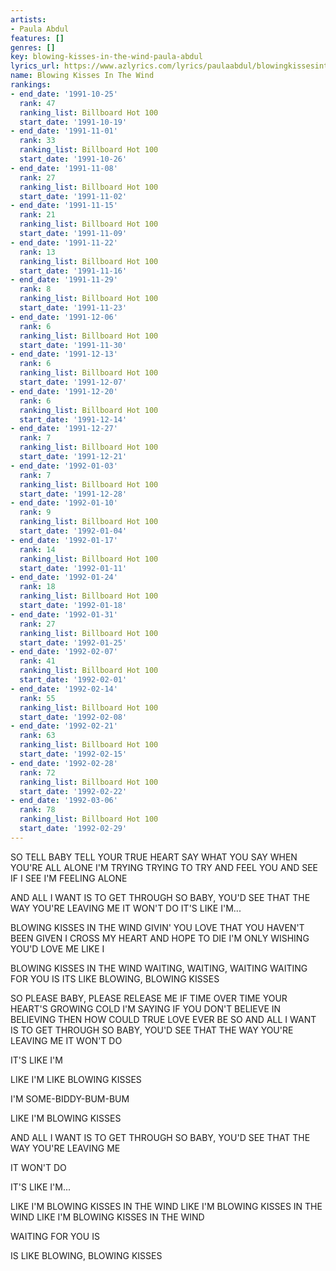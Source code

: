 ```yaml
---
artists:
- Paula Abdul
features: []
genres: []
key: blowing-kisses-in-the-wind-paula-abdul
lyrics_url: https://www.azlyrics.com/lyrics/paulaabdul/blowingkissesinthewind.html
name: Blowing Kisses In The Wind
rankings:
- end_date: '1991-10-25'
  rank: 47
  ranking_list: Billboard Hot 100
  start_date: '1991-10-19'
- end_date: '1991-11-01'
  rank: 33
  ranking_list: Billboard Hot 100
  start_date: '1991-10-26'
- end_date: '1991-11-08'
  rank: 27
  ranking_list: Billboard Hot 100
  start_date: '1991-11-02'
- end_date: '1991-11-15'
  rank: 21
  ranking_list: Billboard Hot 100
  start_date: '1991-11-09'
- end_date: '1991-11-22'
  rank: 13
  ranking_list: Billboard Hot 100
  start_date: '1991-11-16'
- end_date: '1991-11-29'
  rank: 8
  ranking_list: Billboard Hot 100
  start_date: '1991-11-23'
- end_date: '1991-12-06'
  rank: 6
  ranking_list: Billboard Hot 100
  start_date: '1991-11-30'
- end_date: '1991-12-13'
  rank: 6
  ranking_list: Billboard Hot 100
  start_date: '1991-12-07'
- end_date: '1991-12-20'
  rank: 6
  ranking_list: Billboard Hot 100
  start_date: '1991-12-14'
- end_date: '1991-12-27'
  rank: 7
  ranking_list: Billboard Hot 100
  start_date: '1991-12-21'
- end_date: '1992-01-03'
  rank: 7
  ranking_list: Billboard Hot 100
  start_date: '1991-12-28'
- end_date: '1992-01-10'
  rank: 9
  ranking_list: Billboard Hot 100
  start_date: '1992-01-04'
- end_date: '1992-01-17'
  rank: 14
  ranking_list: Billboard Hot 100
  start_date: '1992-01-11'
- end_date: '1992-01-24'
  rank: 18
  ranking_list: Billboard Hot 100
  start_date: '1992-01-18'
- end_date: '1992-01-31'
  rank: 27
  ranking_list: Billboard Hot 100
  start_date: '1992-01-25'
- end_date: '1992-02-07'
  rank: 41
  ranking_list: Billboard Hot 100
  start_date: '1992-02-01'
- end_date: '1992-02-14'
  rank: 55
  ranking_list: Billboard Hot 100
  start_date: '1992-02-08'
- end_date: '1992-02-21'
  rank: 63
  ranking_list: Billboard Hot 100
  start_date: '1992-02-15'
- end_date: '1992-02-28'
  rank: 72
  ranking_list: Billboard Hot 100
  start_date: '1992-02-22'
- end_date: '1992-03-06'
  rank: 78
  ranking_list: Billboard Hot 100
  start_date: '1992-02-29'
---
```


SO TELL BABY TELL YOUR TRUE HEART 
SAY WHAT YOU SAY WHEN YOU'RE ALL ALONE 
I'M TRYING 
TRYING TO TRY 
AND FEEL YOU 
AND SEE IF I SEE 
I'M FEELING ALONE 

AND ALL I WANT IS 
TO GET THROUGH 
SO BABY, YOU'D SEE THAT THE 
WAY YOU'RE LEAVING ME 
IT WON'T DO 
IT'S LIKE I'M... 

 
BLOWING KISSES IN THE WIND 
GIVIN' YOU LOVE THAT YOU HAVEN'T BEEN GIVEN 
I CROSS MY HEART AND HOPE TO DIE 
I'M ONLY WISHING YOU'D LOVE ME LIKE I 

BLOWING KISSES IN THE WIND 
WAITING, WAITING, WAITING 
WAITING FOR YOU IS 
ITS LIKE BLOWING, BLOWING KISSES 

SO PLEASE BABY, PLEASE 
RELEASE ME 
IF TIME OVER TIME YOUR HEART'S GROWING COLD 
I'M SAYING
IF YOU DON'T BELIEVE IN BELIEVING 
THEN HOW COULD TRUE LOVE EVER BE SO 
AND ALL I WANT IS TO GET THROUGH 
SO BABY, YOU'D SEE THAT THE WAY YOU'RE LEAVING ME 
IT WON'T DO 

IT'S LIKE I'M 

 
LIKE I'M LIKE BLOWING KISSES 

I'M SOME-BIDDY-BUM-BUM 

LIKE I'M BLOWING KISSES 

AND ALL I WANT IS TO GET THROUGH 
SO BABY, YOU'D SEE THAT THE WAY YOU'RE LEAVING ME 

IT WON'T DO 

IT'S LIKE I'M... 



LIKE I'M BLOWING KISSES IN THE WIND 
LIKE I'M BLOWING KISSES IN THE WIND 
LIKE I'M BLOWING KISSES IN THE WIND 

WAITING FOR YOU IS 

IS LIKE BLOWING, BLOWING KISSES



